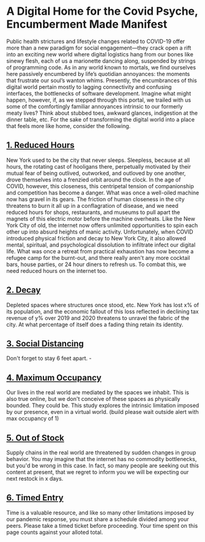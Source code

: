 # A Digital Home for the Covid Psyche, Encumberment Made Manifest

Public health strictures and lifestyle changes related to COVID-19 offer more than a new paradigm for social engagement—they crack open a rift into an exciting new world where digital logistics hang from our bones like sinewy flesh, each of us a marionette dancing along, suspended by strings of programming code. As in any world known to mortals, we find ourselves here passively encumbered by life’s quotidian annoyances: the moments that frustrate our soul’s wanton whims. Presently, the encumbrances of this digital world pertain mostly to lagging connectivity and confusing interfaces, the bottlenecks of software development. Imagine what might happen, however, if, as we stepped through this portal, we trailed with us some of the comfortingly familiar annoyances intrinsic to our formerly meaty lives? Think about stubbed toes, awkward glances, indigestion at the dinner table, etc. For the sake of transforming the digital world into a place that feels more like home, consider the following.

## [1. Reduced Hours](/study/1)

New York used to be the city that never sleeps. Sleepless, because at all hours, the rotating cast of hooligans there, perpetually motivated by their mutual fear of being outlived, outworked, and outloved by one another, drove themselves into a frenzied orbit around the clock. In the age of COVID, however, this closeness, this centripetal tension of companionship and competition has become a danger. What was once a well-oiled machine now has gravel in its gears. The friction of human closeness in the city threatens to burn it all up in a conflagration of disease, and we need reduced hours for shops, restaurants, and museums to pull apart the magnets of this electric motor before the machine overheats. Like the New York City of old, the internet now offers unlimited opportunities to spin each other up into absurd heights of manic activity. Unfortunately, when COVID introduced physical friction and decay to New York City, it also allowed mental, spiritual, and psychological dissolution to infiltrate infect our digital life. What was once a retreat from practical exhaustion has now become a refugee camp for the burnt-out, and there really aren't any more cocktail bars, house parties, or 24 hour diners to refresh us. To combat this, we need reduced hours on the internet too.

## [2. Decay](/study/2)

Depleted spaces where structures once stood, etc. New York has lost x% of its population, and the economic fallout of this loss reflected in declining tax revenue of y% over 2019 and 2020 threatens to unravel the fabric of the city. At what percentage of itself does a fading thing retain its identity.

## [3. Social Distancing](/study/3)

Don't forget to stay 6 feet apart. -

## [4. Maximum Occupancy](/study/4)

Our lives in the real world are mediated by the spaces we inhabit. This is also true online, but we  don't conceive of these spaces as physically bounded. They could be. This study explores the intrinsic limitation imposed by our presence, even in a virtual world. (build please wait outside alert with max occupancy of 1)

## [5. Out of Stock](/study/5)

Supply chains in the real world are threatened by sudden changes in group behavior. You may imagine that the internet has no commodity bottlenecks, but you'd be wrong in this case. In fact, so many people are seeking out this content at present, that we regret to inform you we will be expecting our next restock in x days.

## [6. Timed Entry](/study/6)

Time is a valuable resource, and like so many other limitations imposed by our pandemic response, you must share a schedule divided among your peers. Please take a timed ticket before proceeding. Your time spent on this page counts against your alloted total.
